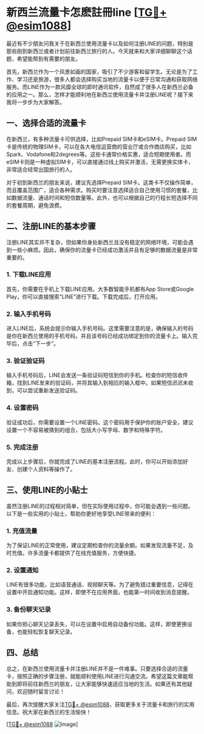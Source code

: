 # 新西兰流量卡怎麽註冊line [[TG💪+ @esim1088](https://t.me/s/esim1088)]

最近有不少朋友问我关于在新西兰使用流量卡以及如何注册LINE的问题，特别是那些刚到新西兰或者计划前往新西兰旅行的人。今天就来和大家详细聊聊这个话题，希望能帮到有需要的朋友。

首先，新西兰作为一个风景如画的国家，吸引了不少游客和留学生。无论是为了工作、学习还是旅游，很多人都会选择购买当地的流量卡以便于日常沟通和获取网络服务。而LINE作为一款风靡全球的即时通讯软件，自然成了很多人在新西兰必备的应用之一。那么，怎样才能顺利地在新西兰使用流量卡并注册LINE呢？接下来我将一步步为大家解答。

## 一、选择合适的流量卡

在新西兰，有多种流量卡可供选择，比如Prepaid SIM卡和eSIM卡。Prepaid SIM卡是传统的物理SIM卡，可以在各大电信运营商的营业厅或合作商店购买，比如Spark、Vodafone和2degrees等。这些卡通常价格实惠，适合短期使用者。而eSIM卡则是一种虚拟SIM卡，可以直接通过线上购买并激活，无需更换实体卡，非常适合经常出国旅行的人。

对于初到新西兰的朋友来说，建议先选择Prepaid SIM卡。这类卡不仅操作简单，而且覆盖范围广，适合各种需求。购买时要注意选择适合自己使用习惯的套餐，比如数据流量、通话时间和短信数量等。此外，也可以根据自己的行程长短选择不同的套餐周期，避免浪费。

## 二、注册LINE的基本步骤

注册LINE其实并不复杂，但如果你身处新西兰且没有稳定的网络环境，可能会遇到一些小麻烦。因此，确保你的流量卡已经成功激活并且有足够的数据流量是非常重要的。

### 1. 下载LINE应用

首先，你需要在手机上下载LINE应用。大多数智能手机都有App Store或Google Play，你可以直接搜索“LINE”进行下载。下载完成后，打开应用。

### 2. 输入手机号码

进入LINE后，系统会提示你输入手机号码。这里需要注意的是，确保输入的号码是你在新西兰使用的手机号码，并且该号码已经成功绑定到你的流量卡上。输入完毕后，点击“下一步”。

### 3. 验证验证码

输入手机号码后，LINE会发送一条验证码短信到你的手机。检查你的短信收件箱，找到LINE发来的验证码，并将其输入到相应的输入框中。如果短信迟迟未收到，可以尝试重新发送验证码。

### 4. 设置密码

验证成功后，你需要设置一个LINE密码。这个密码用于保护你的账户安全，建议设置一个不容易被猜到的组合，包括大小写字母、数字和特殊字符。

### 5. 完成注册

完成以上步骤后，你就完成了LINE的基本注册流程。此时，你可以开始添加好友、创建个人资料等操作了。

## 三、使用LINE的小贴士

虽然注册LINE的过程相对简单，但在实际使用过程中，你可能会遇到一些问题。以下是一些实用的小贴士，帮助你更好地享受LINE带来的便利：

### 1. 充值流量

为了保证LINE的正常使用，建议定期检查你的流量余额。如果发现流量不足，及时充值。许多流量卡都提供了在线充值服务，方便快捷。

### 2. 设置通知

LINE有很多功能，比如语音通话、视频聊天等。为了避免错过重要信息，记得在设置中开启通知功能。这样，即使不在应用界面，也能第一时间收到消息提醒。

### 3. 备份聊天记录

如果你担心聊天记录丢失，可以在设置中启用自动备份功能。这样，即使更换设备，也能轻松恢复聊天记录。

## 四、总结

总之，在新西兰使用流量卡并注册LINE并不是一件难事。只要选择合适的流量卡，按照正确的步骤注册，就能顺利使用LINE进行沟通交流。希望这篇文章能帮助到即将前往新西兰的朋友，让大家能够快速适应当地的生活。如果还有其他疑问，欢迎随时留言讨论！

最后，再次提醒大家关注[TG💪+ @esim1088](https://t.me/s/esim1088)，获取更多关于流量卡和旅行的实用信息。祝大家在新西兰的生活愉快！

[[TG💪+ @esim1088](https://t.me/s/esim1088) ![Image](https://i.postimg.cc/4NQfJmqS/Snipaste-2025-05-13-00-14-12.png)]